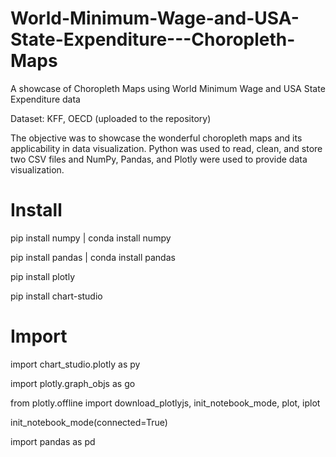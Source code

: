 # World-Minimum-Wage-and-USA-State-Expenditure---Choropleth-Maps
A showcase of Choropleth Maps using World Minimum Wage and USA State Expenditure data

Dataset: KFF, OECD (uploaded to the repository)

The objective was to showcase the wonderful choropleth maps and its applicability in data visualization.
Python was used to read, clean, and store two CSV files and NumPy, Pandas, and Plotly were used to provide data visualization.

# Install
pip install numpy | conda install numpy

pip install pandas | conda install pandas

pip install plotly 

pip install chart-studio

# Import
import chart_studio.plotly as py

import plotly.graph_objs as go 

from plotly.offline import download_plotlyjs, init_notebook_mode, plot, iplot

init_notebook_mode(connected=True) 

import pandas as pd
